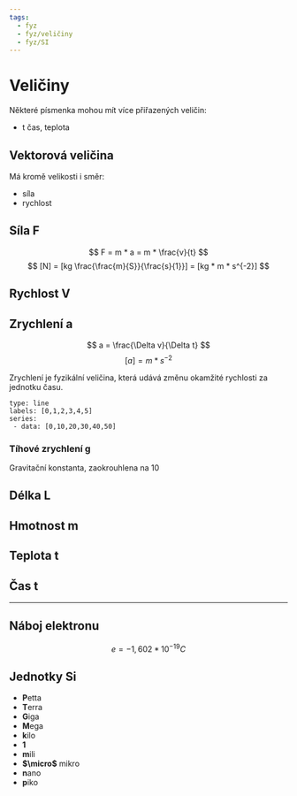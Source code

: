 ```yaml
---
tags:
  - fyz
  - fyz/veličiny
  - fyz/SI
---
```

# Veličiny
Některé písmenka mohou mít více přiřazených veličin:
- t čas, teplota

## Vektorová veličina
Má kromě velikosti i směr:
- síla
- rychlost
## Síla F
$$
F = m * a = m * \frac{v}{t}
$$
$$
[N] = [kg \frac{\frac{m}{S}}{\frac{s}{1}}] = [kg * m * s^{-2}]
$$
## Rychlost V
## Zrychlení a
$$ a = \frac{\Delta v}{\Delta t} $$
$$ [a] = m*s^{-2} $$

Zrychlení je fyzikální veličina, která udává změnu okamžité rychlosti za jednotku času.

```chart
type: line
labels: [0,1,2,3,4,5]
series:
 - data: [0,10,20,30,40,50]
```

### Tíhové zrychlení g
Gravitační konstanta, zaokrouhlena na 10
## Délka L
## Hmotnost m
## Teplota t
## Čas t
---
## Náboj elektronu
$$ e = -1,602*10^{-19} C $$
## Jednotky Si
- **P**etta
- **T**erra
- **G**iga
- **M**ega
- **k**ilo
- **1**
- **m**ili
- **$\micro$** mikro
- **n**ano
- **p**iko